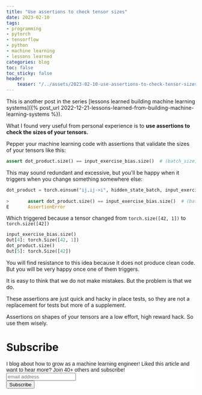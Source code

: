 ```yaml
---
title: "Use assertions to check tensor sizes"
date: 2023-02-10
tags:
- programming
- pytorch
- tensorflow
- python
- machine learning
- lessons learned
categories: blog
toc: false
toc_sticky: false
header:
    teaser: "/../assets/2023-02-10-use-assertions-to-check-tensor-sizes/thumbnail.png"
---
```

<!-- ctrl + alt + v -->

This is another post in the series [lessons learned building machine learning systems]({% post_url 2022-12-21-lessons-learned-from-building-machine-learning-systems %}).

What I found very useful from personal experience is to **use assertions to check the sizes of your tensors.**

Pepper your machine learning code with assertions that validate the sizes of your tensors like this:

```python
assert dot_product.size() == input_exercise_bias.size()  # (batch_size,)
```

This may sound redundant and excessive, but you'll be happy when it triggers when you change something somewhere else:

```python
dot_product = torch.einsum("ij,ij->i", hidden_state_batch, input_exercise_embedding)
    
>       assert dot_product.size() == input_exercise_bias.size()  # (batch_size,)
E       AssertionError
```

Which triggered because a tensor changed from `torch.size([42, 1])` to `torch.size([42])`

```python
input_exercise_bias.size()
Out[4]: torch.Size([42, 1])
dot_product.size()
Out[5]: torch.Size([42])
```

You will find resistance to this idea because it does not produce clean code. But you will be very happy once one of them triggers. 

It is easy to think that we do not make mistakes. But the problem is that we do.

These assertions are just quick and hacky in place tests, so they are not a replacement for tests but more of a supplement.

Assertions on shapes of your tensors are a low effort, high reward hack. So use them wisely.

# Subscribe
<!-- Begin Mailchimp Signup Form -->
<link href="//cdn-images.mailchimp.com/embedcode/horizontal-slim-10_7.css" rel="stylesheet" type="text/css">
<style type="text/css">
#mc_embed_signup{background:#fff; clear:left; font:14px Helvetica,Arial,sans-serif; width:100%;}
/* Add your own Mailchimp form style overrides in your site stylesheet or in this style block.
    We recommend moving this block and the preceding CSS link to the HEAD of your HTML file. */
</style>
<div id="mc_embed_signup">
<form action="https://gmail.us3.list-manage.com/subscribe/post?u=92fe86c389878585bc87837e8&amp;id=50543deff9" method="post" id="mc-embedded-subscribe-form" name="mc-embedded-subscribe-form" class="validate" target="_blank" novalidate>
    <div id="mc_embed_signup_scroll">
<label for="mce-EMAIL">I blog about how to grow as a machine learning engineer! Liked this article and want to hear more? Join 40+ others and subscribe!</label>
<input type="email" value="" name="EMAIL" class="email" id="mce-EMAIL" placeholder="email address" required>
    <!-- real people should not fill this in and expect good things - do not remove this or risk form bot signups-->
    <div style="position: absolute; left: -5000px;" aria-hidden="true"><input type="text" name="b_92fe86c389878585bc87837e8_50543deff9" tabindex="-1" value=""></div>
    <div class="clear"><input type="submit" value="Subscribe" name="subscribe" id="mc-embedded-subscribe" class="button"></div>
    </div>
</form>
</div>
<!--End mc_embed_signup-->
    